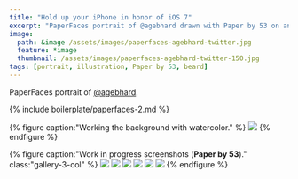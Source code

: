 ```yaml
---
title: "Hold up your iPhone in honor of iOS 7"
excerpt: "PaperFaces portrait of @agebhard drawn with Paper by 53 on an iPad."
image: 
  path: &image /assets/images/paperfaces-agebhard-twitter.jpg 
  feature: *image
  thumbnail: /assets/images/paperfaces-agebhard-twitter-150.jpg
tags: [portrait, illustration, Paper by 53, beard]
---
```


PaperFaces portrait of <a href="https://twitter.com/agebhard">@agebhard</a>.

{% include boilerplate/paperfaces-2.md %}

{% figure caption:"Working the background with watercolor." %}
[![](/assets/images/paperfaces-agebhard-process-1-750.jpg)](/assets/images/paperfaces-agebhard-process-1-lg.jpg)
{% endfigure %}

{% figure caption:"Work in progress screenshots (**Paper by 53**)." class:"gallery-3-col" %}
[![](/assets/images/paperfaces-agebhard-process-2-600.jpg)](/assets/images/paperfaces-agebhard-process-2-lg.jpg)
[![](/assets/images/paperfaces-agebhard-process-3-600.jpg)](/assets/images/paperfaces-agebhard-process-3-lg.jpg)
[![](/assets/images/paperfaces-agebhard-process-4-600.jpg)](/assets/images/paperfaces-agebhard-process-4-lg.jpg)
[![](/assets/images/paperfaces-agebhard-process-5-600.jpg)](/assets/images/paperfaces-agebhard-process-5-lg.jpg)
[![](/assets/images/paperfaces-agebhard-process-6-600.jpg)](/assets/images/paperfaces-agebhard-process-6-lg.jpg)
[![](/assets/images/paperfaces-agebhard-process-7-600.jpg)](/assets/images/paperfaces-agebhard-process-7-lg.jpg)
{% endfigure %}
